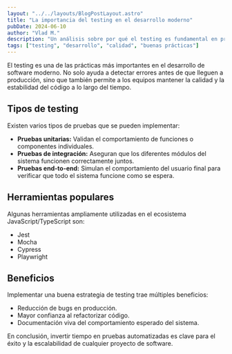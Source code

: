 ```yaml
---
layout: "../../layouts/BlogPostLayout.astro"
title: "La importancia del testing en el desarrollo moderno"
pubDate: 2024-06-10
author: "Vlad M."
description: "Un análisis sobre por qué el testing es fundamental en proyectos de desarrollo"
tags: ["testing", "desarrollo", "calidad", "buenas prácticas"]
---
```


El testing es una de las prácticas más importantes en el desarrollo de software
moderno. No solo ayuda a detectar errores antes de que lleguen a producción,
sino que también permite a los equipos mantener la calidad y la estabilidad del
código a lo largo del tiempo.

## Tipos de testing

Existen varios tipos de pruebas que se pueden implementar:

- **Pruebas unitarias:** Validan el comportamiento de funciones o componentes
  individuales.
- **Pruebas de integración:** Aseguran que los diferentes módulos del sistema
  funcionen correctamente juntos.
- **Pruebas end-to-end:** Simulan el comportamiento del usuario final para
  verificar que todo el sistema funcione como se espera.

## Herramientas populares

Algunas herramientas ampliamente utilizadas en el ecosistema
JavaScript/TypeScript son:

- Jest
- Mocha
- Cypress
- Playwright

## Beneficios

Implementar una buena estrategia de testing trae múltiples beneficios:

- Reducción de bugs en producción.
- Mayor confianza al refactorizar código.
- Documentación viva del comportamiento esperado del sistema.

En conclusión, invertir tiempo en pruebas automatizadas es clave para el éxito y
la escalabilidad de cualquier proyecto de software.

